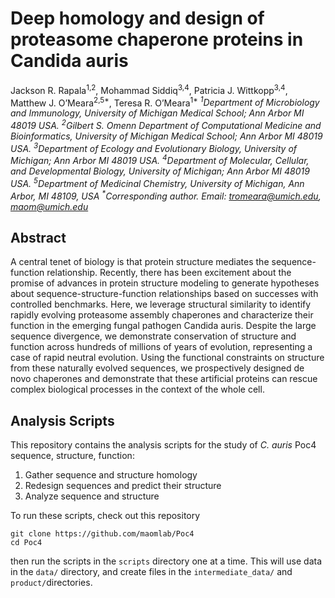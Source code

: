 # Deep homology and design of proteasome chaperone proteins in Candida auris
Jackson R. Rapala<sup>1,2</sup>, Mohammad Siddiq<sup>3,4</sup>, Patricia J. Wittkopp<sup>3,4</sup>, Matthew J. O’Meara<sup>2,5*</sup>, Teresa R. O’Meara<sup>1*</sup>
<i><sup>1</sup>Department of Microbiology and Immunology, University of Michigan Medical School;
Ann Arbor MI 48019 USA.
<sup>2</sup>Gilbert S. Omenn Department of Computational Medicine and Bioinformatics, University of
Michigan Medical School; Ann Arbor MI 48019 USA.
<sup>3</sup>Department of Ecology and Evolutionary Biology, University of Michigan; Ann Arbor MI
48019 USA.
<sup>4</sup>Department of Molecular, Cellular, and Developmental Biology, University of Michigan;
Ann Arbor MI 48019 USA.
<sup>5</sup>Department of Medicinal Chemistry, University of Michigan, Ann Arbor, MI 48109, USA
<sup>*</sup>Corresponding author. Email: tromeara@umich.edu, maom@umich.edu</i>

## Abstract
A central tenet of biology is that protein structure mediates the
sequence-function relationship. Recently, there has been excitement
about the promise of advances in protein structure modeling to
generate hypotheses about sequence-structure-function relationships
based on successes with controlled benchmarks. Here, we leverage
structural similarity to identify rapidly evolving proteasome assembly
chaperones and characterize their function in the emerging fungal
pathogen Candida auris. Despite the large sequence divergence, we
demonstrate conservation of structure and function across hundreds of
millions of years of evolution, representing a case of rapid neutral
evolution. Using the functional constraints on structure from these
naturally evolved sequences, we prospectively designed de novo
chaperones and demonstrate that these artificial proteins can rescue
complex biological processes in the context of the whole cell.

## Analysis Scripts
This repository contains the analysis scripts for the study of *C. auris* Poc4 sequence, structure, function:

1. Gather sequence and structure homology
2. Redesign sequences and predict their structure
3. Analyze sequence and structure

To run these scripts, check out this repository

    git clone https://github.com/maomlab/Poc4
    cd Poc4

then run the scripts in the `scripts` directory one at a time. This will use data in the `data/` directory, and create files in the `intermediate_data/` and `product/`directories. 
    






